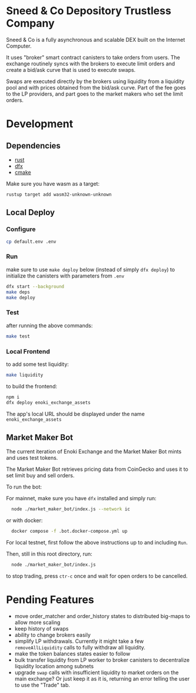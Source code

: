 # Sneed & Co Depository Trustless Company

Sneed & Co is a fully asynchronous and scalable DEX built on the Internet Computer.

It uses "broker" smart contract canisters to take orders from users. The exchange 
routinely syncs with the brokers to execute limit orders and create a bid/ask curve that is used to
execute swaps.

Swaps are executed directly by the brokers using liquidity from a liquidity pool and with prices obtained from the
bid/ask curve. Part of the fee goes to the LP providers, and part goes to the market makers who set the limit orders.

# Development

## Dependencies

- [rust](https://rustup.rs)
- [dfx](https://smartcontracts.org/docs/developers-guide/install-upgrade-remove.html)
- [cmake](https://cmake.org/)

[//]: # (- [npm]&#40;https://nodejs.org/en/download/&#41;)

Make sure you have wasm as a target:
```
rustup target add wasm32-unknown-unknown
```

## Local Deploy

### Configure

```bash
cp default.env .env
```

### Run
make sure to use `make deploy` below (instead of simply `dfx deploy`) to initialize the canisters with parameters from `.env`
```bash
dfx start --background
make deps
make deploy
```

### Test
after running the above commands:
```bash
make test
```

### Local Frontend
to add some test liquidity:
```bash
make liquidity
```
to build the frontend:
```bash
npm i
dfx deploy enoki_exchange_assets
```
The app's local URL should be displayed under the name `enoki_exchange_assets`

## Market Maker Bot

The current iteration of Enoki Exchange and the Market Maker Bot mints and uses test tokens.

The Market Maker Bot retrieves pricing data from CoinGecko and uses it to set limit buy and sell orders.

To run the bot:

For mainnet, make sure you have `dfx` installed and simply run:
```bash
  node ./market_maker_bot/index.js --network ic
```

or with docker:
```bash
  docker compose -f .bot.docker-compose.yml up 
```

For local testnet, first follow the above instructions up to and including `Run`.

Then, still in this root directory, run:
```bash
  node ./market_maker_bot/index.js
```

to stop trading, press `ctr-c` once and wait for open orders to be cancelled.

# Pending Features

- move order_matcher and order_history states to distributed big-maps to allow more scaling
- keep history of swaps
- ability to change brokers easily
- simplify LP withdrawals. Currently it might take a few `removeAllLiquidity` calls to fully withdraw all liquidity.
- make the token balances states easier to follow
- bulk transfer liquidity from LP worker to broker canisters to decentralize liquidity location among subnets
- upgrade `swap` calls with insufficient liquidity to market orders on the main exchange? Or just keep it as it is,
  returning an error telling the user to use the "Trade" tab.
